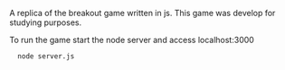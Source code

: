 A replica of the breakout game written in js. This game was develop for studying purposes.

To run the game start the node server and access localhost:3000
```
  node server.js
```
